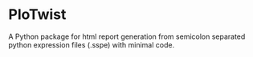 # PloTwist
A Python package for html report generation from semicolon separated python expression files (.sspe) with minimal code.
